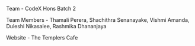 Team - CodeX Hons Batch 2

Team Members - Thamali Perera, Shachithra Senanayake, Vishmi Amanda, Duleshi Nikasalee, Rashmika Dhananjaya

Website - The Templers Cafe


